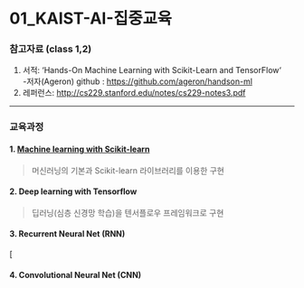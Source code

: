 # 01_KAIST-AI-집중교육

### 참고자료 (class 1,2)  
1. 서적: ‘Hands-On Machine Learning with Scikit-Learn and TensorFlow‘  
-저자(Ageron) github :  https://github.com/ageron/handson-ml  
2. 레퍼런스: http://cs229.stanford.edu/notes/cs229-notes3.pdf  
  
<hr>

### 교육과정  

#### 1. [Machine learning with Scikit-learn](https://github.com/jukyellow/artificial-intelligence-study/tree/master/01_KAIST-AI-%EC%A7%91%EC%A4%91%EA%B5%90%EC%9C%A1/01_ML)  
> 머신러닝의 기본과 Scikit-learn 라이브러리를 이용한 구현  

#### 2. Deep learning with Tensorflow
> 딥러닝(심층 신경망 학습)을 텐서플로우 프레임워크로 구현  

#### 3. Recurrent Neural Net (RNN)  
[
#### 4. Convolutional Neural Net (CNN)  
 
